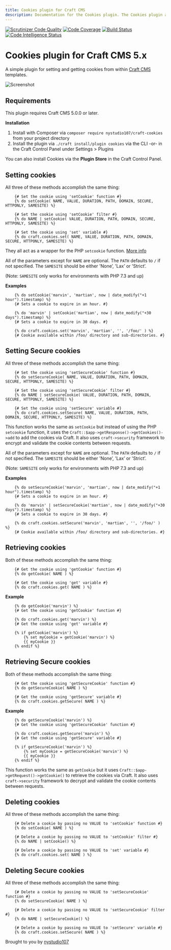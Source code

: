 ```yaml
---
title: Cookies plugin for Craft CMS
description: Documentation for the Cookies plugin. The Cookies plugin allows for setting and getting cookies from within Craft CMS templates
---
```

[![Scrutinizer Code Quality](https://scrutinizer-ci.com/g/nystudio107/craft-cookies/badges/quality-score.png?b=v5)](https://scrutinizer-ci.com/g/nystudio107/craft-cookies/?branch=v5) [![Code Coverage](https://scrutinizer-ci.com/g/nystudio107/craft-cookies/badges/coverage.png?b=v5)](https://scrutinizer-ci.com/g/nystudio107/craft-cookies/?branch=v5) [![Build Status](https://scrutinizer-ci.com/g/nystudio107/craft-cookies/badges/build.png?b=v5)](https://scrutinizer-ci.com/g/nystudio107/craft-cookies/build-status/v5) [![Code Intelligence Status](https://scrutinizer-ci.com/g/nystudio107/craft-cookies/badges/code-intelligence.svg?b=v5)](https://scrutinizer-ci.com/code-intelligence)

# Cookies plugin for Craft CMS 5.x

A simple plugin for setting and getting cookies from within [Craft CMS](http://craftcms.com) templates.

![Screenshot](./resources/img/plugin-logo.png)

## Requirements

This plugin requires Craft CMS 5.0.0 or later.

**Installation**

1. Install with Composer via `composer require nystudio107/craft-cookies` from your project directory
2. Install the plugin via `./craft install/plugin cookies` via the CLI -or- in the Craft Control Panel under Settings > Plugins

You can also install Cookies via the **Plugin Store** in the Craft Control Panel.

## Setting cookies

All three of these methods accomplish the same thing:

```twig
    {# Set the cookie using 'setCookie' function #}
    {% do setCookie( NAME, VALUE, DURATION, PATH, DOMAIN, SECURE, HTTPONLY, SAMESITE) %}

    {# Set the cookie using 'setCookie' filter #}
    {% do NAME | setCookie( VALUE, DURATION, PATH, DOMAIN, SECURE, HTTPONLY, SAMESITE) %}

    {# Set the cookie using 'set' variable #}
    {% do craft.cookies.set( NAME, VALUE, DURATION, PATH, DOMAIN, SECURE, HTTPONLY, SAMESITE) %}
```

They all act as a wrapper for the PHP `setcookie` function. [More info](http://php.net/manual/en/function.setcookie.php)

All of the parameters except for `NAME` are optional. The `PATH` defaults to `/` if not specified. The `SAMESITE` should be either 'None’, 'Lax’ or 'Strict’.

(Note: `SAMESITE` only works for environments with PHP 7.3 and up)

**Examples**

```twig
    {% do setCookie('marvin', 'martian', now | date_modify("+1 hour").timestamp) %}
    {# Sets a cookie to expire in an hour. #}

    {% do 'marvin' | setCookie('martian', now | date_modify("+30 days").timestamp) %}
    {# Sets a cookie to expire in 30 days. #}

    {% do craft.cookies.set('marvin', 'martian', '', '/foo/' ) %}
    {# Cookie available within /foo/ directory and sub-directories. #}
```

## Setting Secure cookies

All three of these methods accomplish the same thing:

```twig
    {# Set the cookie using 'setSecureCookie' function #}
    {% do setSecureCookie( NAME, VALUE, DURATION, PATH, DOMAIN, SECURE, HTTPONLY, SAMESITE) %}

    {# Set the cookie using 'setSecureCookie' filter #}
    {% do NAME | setSecureCookie( VALUE, DURATION, PATH, DOMAIN, SECURE, HTTPONLY, SAMESITE) %}

    {# Set the cookie using 'setSecure' variable #}
    {% do craft.cookies.setSecure( NAME, VALUE, DURATION, PATH, DOMAIN, SECURE, HTTPONLY, SAMESITE) %}
```

This function works the same as `setCookie` but instead of using the PHP `setcookie` function, it uses the `Craft::$app->getResponse()->getCookies()->add` to add the cookies via Craft. It also uses `craft->security` framework to encrypt and validate the cookie contents between requests.

All of the parameters except for `NAME` are optional. The `PATH` defaults to `/` if not specified. The `SAMESITE` should be either 'None’, 'Lax’ or 'Strict’.

(Note: `SAMESITE` only works for environments with PHP 7.3 and up)

**Examples**

```twig
    {% do setSecureCookie('marvin', 'martian', now | date_modify("+1 hour").timestamp) %}
    {# Sets a cookie to expire in an hour. #}

    {% do 'marvin' | setSecureCookie('martian', now | date_modify("+30 days").timestamp) %}
    {# Sets a cookie to expire in 30 days. #}

    {% do craft.cookies.setSecure('marvin', 'martian', '', '/foo/' ) %}
    {# Cookie available within /foo/ directory and sub-directories. #}
```

## Retrieving cookies

Both of these methods accomplish the same thing:

```twig
    {# Get the cookie using 'getCookie' function #}
    {% do getCookie( NAME ) %}

    {# Get the cookie using 'get' variable #}
    {% do craft.cookies.get( NAME ) %}
```

**Example**

```twig
    {% do getCookie('marvin') %}
    {# Get the cookie using 'getCookie' function #}

    {% do craft.cookies.get('marvin') %}
    {# Get the cookie using 'get' variable #}

    {% if getCookie('marvin') %}
        {% set myCookie = getCookie('marvin') %}
        {{ myCookie }}
    {% endif %}
```

## Retrieving Secure cookies

Both of these methods accomplish the same thing:

```twig
    {# Get the cookie using 'getSecureCookie' function #}
    {% do getSecureCookie( NAME ) %}

    {# Get the cookie using 'getSecure' variable #}
    {% do craft.cookies.getSecure( NAME ) %}
```

**Example**

```twig
    {% do getSecureCookie('marvin') %}
    {# Get the cookie using 'getSecureCookie' function #}

    {% do craft.cookies.getSecure('marvin') %}
    {# Get the cookie using 'getSecure' variable #}

    {% if getSecureCookie('marvin') %}
        {% set myCookie = getSecureCookie('marvin') %}
        {{ myCookie }}
    {% endif %}
```

This function works the same as `getCookie` but it uses `Craft::$app->getRequest()->getCookie()` to retrieve the cookies via Craft. It also uses `craft->security` framework to decrypt and validate the cookie contents between requests.


## Deleting cookies

All three of these methods accomplish the same thing:

```twig
    {# Delete a cookie by passing no VALUE to 'setCookie' function #}
    {% do setCookie( NAME ) %}

    {# Delete a cookie by passing no VALUE to 'setCookie' filter #}
    {% do NAME | setCookie() %}

    {# Delete a cookie by passing no VALUE to 'set' variable #}
    {% do craft.cookies.set( NAME ) %}
```

## Deleting Secure cookies

All three of these methods accomplish the same thing:

```twig
    {# Delete a cookie by passing no VALUE to 'setSecureCookie' function #}
    {% do setSecureCookie( NAME ) %}

    {# Delete a cookie by passing no VALUE to 'setSecureCookie' filter #}
    {% do NAME | setSecureCookie() %}

    {# Delete a cookie by passing no VALUE to 'setSecure' variable #}
    {% do craft.cookies.setSecure( NAME ) %}
```

Brought to you by [nystudio107](http://nystudio107.com)
